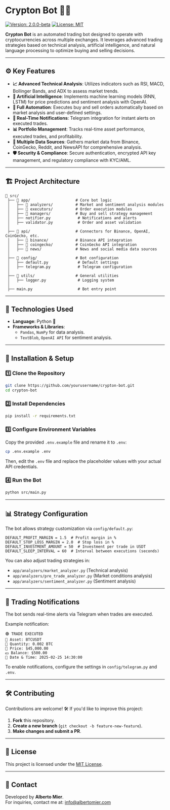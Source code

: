 # Crypton Bot 🚀🤖

[![Version: 2.0.0-beta](https://img.shields.io/badge/Version-2.0.0--beta-blue.svg)](./README.md)
[![License: MIT](https://img.shields.io/badge/License-MIT-yellow.svg)](./LICENSE)

**Crypton Bot** is an automated trading bot designed to operate with cryptocurrencies across multiple exchanges. It leverages advanced trading strategies based on technical analysis, artificial intelligence, and natural language processing to optimize buying and selling decisions.

---

## ⚙️ Key Features

- **📈 Advanced Technical Analysis**: Utilizes indicators such as RSI, MACD, Bollinger Bands, and ADX to assess market trends.
- **🧠 Artificial Intelligence**: Implements machine learning models (RNN, LSTM) for price predictions and sentiment analysis with OpenAI.
- **🔄 Full Automation**: Executes buy and sell orders automatically based on market analysis and user-defined settings.
- **💬 Real-Time Notifications**: Telegram integration for instant alerts on executed trades.
- **📊 Portfolio Management**: Tracks real-time asset performance, executed trades, and profitability.
- **🔗 Multiple Data Sources**: Gathers market data from Binance, CoinGecko, Reddit, and NewsAPI for comprehensive analysis.
- **🛡️ Security & Compliance**: Secure authentication, encrypted API key management, and regulatory compliance with KYC/AML.

---

## 🏗️ Project Architecture

```
📂 src/
 ├── 📁 app/                    # Core bot logic
 │   ├── 📁 analyzers/          # Market and sentiment analysis modules
 │   ├── 📁 executors/          # Order execution modules
 │   ├── 📁 managers/           # Buy and sell strategy management
 │   ├── notifier.py            # Notifications and alerts
 │   ├── validator.py           # Order and asset validation
 │
 ├── 📁 api/                    # Connectors for Binance, OpenAI, CoinGecko, etc.
 │   ├── 📁 binance/            # Binance API integration
 │   ├── 📁 coingecko/          # CoinGecko API integration
 │   ├── 📁 news/               # News and social media data sources
 │
 ├── 📁 config/                 # Bot configuration
 │   ├── default.py             # Default settings
 │   ├── telegram.py            # Telegram configuration
 │
 ├── 📁 utils/                  # General utilities
 │   ├── logger.py              # Logging system
 │ 
 ├── main.py                    # Bot entry point
```

---

## 📌 Technologies Used

- **Language**: Python 🐍
- **Frameworks & Libraries**:
  - `Pandas`, `NumPy` for data analysis.
  - `TextBlob`, `OpenAI API` for sentiment analysis.

---

## 🚀 Installation & Setup

### 1️⃣ Clone the Repository
```bash
git clone https://github.com/yourusername/crypton-bot.git
cd crypton-bot
```

### 2️⃣ Install Dependencies
```bash
pip install -r requirements.txt
```

### 3️⃣ Configure Environment Variables
Copy the provided `.env.example` file and rename it to `.env`:
```bash
cp .env.example .env
```
Then, edit the `.env` file and replace the placeholder values with your actual API credentials.

### 4️⃣ Run the Bot
```bash
python src/main.py
```

---

## 📊 Strategy Configuration

The bot allows strategy customization via `config/default.py`:

```
DEFAULT_PROFIT_MARGIN = 1.5  # Profit margin in %
DEFAULT_STOP_LOSS_MARGIN = 2.0  # Stop loss in %
DEFAULT_INVESTMENT_AMOUNT = 50  # Investment per trade in USDT
DEFAULT_SLEEP_INTERVAL = 60  # Interval between executions (seconds)
```

You can also adjust trading strategies in:
- `app/analyzers/market_analyzer.py` (Technical analysis)
- `app/analyzers/pre_trade_analyzer.py` (Market conditions analysis)
- `app/analyzers/sentiment_analyzer.py` (Sentiment analysis)

---

## 📢 Trading Notifications

The bot sends real-time alerts via Telegram when trades are executed.

Example notification:
```
🟢 TRADE EXECUTED
🔹 Asset: BTCUSDT
🔹 Quantity: 0.002 BTC
🔹 Price: $45,000.00
💵 Balance: $500.00
📅 Date & Time: 2025-02-25 14:30:00
```

To enable notifications, configure the settings in `config/telegram.py` and `.env`.

---

## 🛠️ Contributing

Contributions are welcome! 🛠️ If you'd like to improve this project:
1. **Fork** this repository.
2. **Create a new branch** (`git checkout -b feature-new-feature`).
3. **Make changes and submit a PR**.

---

## 📜 License

This project is licensed under the [MIT License](LICENSE).

---

## 📧 Contact

Developed by **Alberto Mier**.  
For inquiries, contact me at: [info@albertomier.com](mailto:info@albertomier.com)
```
